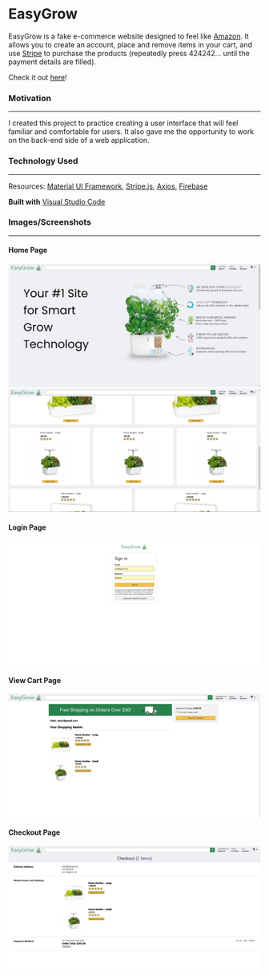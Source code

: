 # EasyGrow

EasyGrow is a fake e-commerce website designed to feel like [Amazon](https://www.amazon.com/). It allows you to create an account, place and remove items in your cart, and use [Stripe](https://stripe.com/) to purchase the products (repeatedly press 424242... until the payment details are filled).

Check it out [here](https://easygrow-3e160.web.app/)!


### Motivation
------------------
I created this project to practice creating a user interface that will feel familiar and comfortable for users. It also gave me the opportunity to work on the back-end side of a web application.


### Technology Used
------------------
Resources:
[Material UI Framework](https://material-ui.com/),
[Stripe.js](https://stripe.com/docs/js),
[Axios](https://www.npmjs.com/package/axios),
[Firebase](https://firebase.google.com/)

**Built with** [Visual Studio Code](https://code.visualstudio.com/)


### Images/Screenshots
------------------
#### Home Page
![alt text](https://github.com/thomasmcg77/easygrow/blob/main/screenshots/homepage-top.jpg)
![alt text](https://github.com/thomasmcg77/easygrow/blob/main/screenshots/homepage-middle.jpg)

#### Login Page
![alt text](https://github.com/thomasmcg77/easygrow/blob/main/screenshots/loginpage.jpg)

#### View Cart Page
![alt text](https://github.com/thomasmcg77/easygrow/blob/main/screenshots/basketpage.jpg)

#### Checkout Page
![alt text](https://github.com/thomasmcg77/easygrow/blob/main/screenshots/checkoutpage.jpg)
